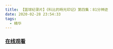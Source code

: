 ```yaml
---
title: 【篮球纪录片】《科比的時光印记》第四集：81分神迹
date: 2020-02-28 23:54:33
tags:
  - 精华
---
```


### <a href="https://www.weibo.com/tv/v/Iwlc1u9ql?fid=1034:4477076011417629" target="_blank">在线观看</a>

